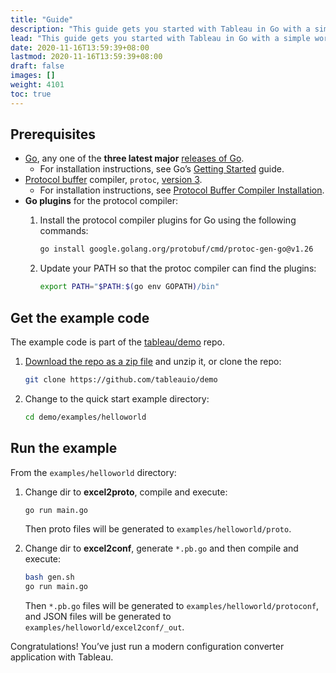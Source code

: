 ```yaml
---
title: "Guide"
description: "This guide gets you started with Tableau in Go with a simple working example."
lead: "This guide gets you started with Tableau in Go with a simple working example."
date: 2020-11-16T13:59:39+08:00
lastmod: 2020-11-16T13:59:39+08:00
draft: false
images: []
weight: 4101
toc: true
---
```


## Prerequisites

- [Go](https://golang.org/), any one of the **three latest major**  [releases of Go](https://golang.org/doc/devel/release.html).
  - For installation instructions, see Go’s [Getting Started](https://golang.org/doc/install) guide.
- [Protocol buffer](https://developers.google.com/protocol-buffers)  compiler,  `protoc`,  [version 3](https://developers.google.com/protocol-buffers/docs/proto3).
  - For installation instructions, see  [Protocol Buffer Compiler Installation](https://grpc.io/docs/protoc-installation/).
- **Go plugins** for the protocol compiler:
  1. Install the protocol compiler plugins for Go using the following commands:

     ```bash
     go install google.golang.org/protobuf/cmd/protoc-gen-go@v1.26
     ```

  2. Update your PATH so that the protoc compiler can find the plugins:

     ```bash
     export PATH="$PATH:$(go env GOPATH)/bin"
     ```

## Get the example code

The example code is part of the [tableau/demo](https://github.com/tableauio/demo) repo.

1. [Download the repo as a zip file](https://github.com/tableauio/demo/archive/refs/heads/master.zip) and unzip it, or clone the repo:

   ```bash
   git clone https://github.com/tableauio/demo
   ```

2. Change to the quick start example directory:

   ```bash
   cd demo/examples/helloworld
   ```

## Run the example

From the `examples/helloworld` directory:

1. Change dir to **excel2proto**, compile and execute:

   ```bash
   go run main.go
   ```

   Then proto files will be generated to `examples/helloworld/proto`.

2. Change dir to **excel2conf**, generate `*.pb.go` and then compile and execute:

   ```bash
   bash gen.sh
   go run main.go
   ```

   Then `*.pb.go` files will be generated to `examples/helloworld/protoconf`, and JSON files will be generated to `examples/helloworld/excel2conf/_out`.

Congratulations! You’ve just run a modern configuration converter application with Tableau.
